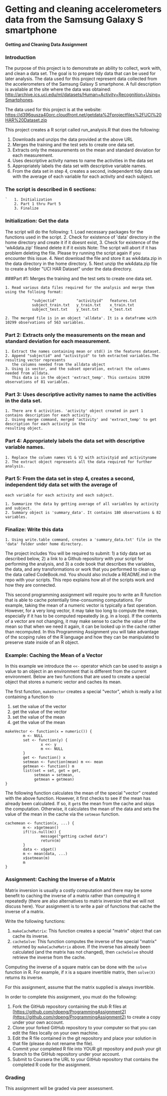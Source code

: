 # Getting and cleaning accelerometers data from the Samsung Galaxy S smartphone 
#### Getting and Cleaning Data Assignment 
### Introduction

The purpose of this project is to demonstrate an ability to collect, work with, and clean a data set. 
The goal is to prepare tidy data that can be used for later analysis. The data used for this project 
represent data collected from the accelerometers of the Samsung Galaxy S smartphone. 
A full description is available at the site where the data was obtained:
http://archive.ics.uci.edu/ml/datasets/Human+Activity+Recognition+Using+Smartphones.

The data used for this project is at the website:
https://d396qusza40orc.cloudfront.net/getdata%2Fprojectfiles%2FUCI%20HAR%20Dataset.zip

This project creates a R script called run_analysis.R that does the following:

1.  Downloads and unzips the data provided at the above URL
2.  Merges the training and the test sets to create one data set.
3.  Extracts only the measurements on the mean and standard deviation for each measurement.
4.  Uses descriptive activity names to name the activities in the data set
5.  Appropriately labels the data set with descriptive variable names.
6.  From the data set in step 4, creates a second, independent tidy data set with the average
    of each variable for each activity and each subject.

###  The script is described in 6 sections:

	`	1. Initialization
		2. Part 1 thru Part 5
		3. Finalize
		
### Initialization: Get the data

The script will do the following:
	1. Load necessary packages for the functions used in the script.
	2. Check for existence of 'data' directory in the home directory and create it if it doesnt exist,
	3. Check for existence of the 'wk4data.zip' fileand delete it if it exists 
		Note: The script will abort if it has problem deleting the file. 
		Please try running the script again if you encounter this issue.
	4. Next download the file and store it as wk4data.zip in the data directory in the home directory.
	5. Next unzip the wk4data.zip file to create a folder "UCI HAR Dataset" under the data directory.

###Part #1: Merges the training and the test sets to create one data set. 

    1. Read various data files required for the analysis and merge them using the folloing format:
	
				"subjectid"			"activityid"   features.txt
				subject_train.txt   y_train.txt	   x_train.txt
				subject_test.txt	y_test.txt	   x_test.txt

	2. The merged file is in an object 'alldata'. It is a dataframe with 10299 observations of 563 variables.
	
	
### Part 2: Extracts only the measurements on the mean and standard deviation for each measurement. ###

	1. Extract the names containing mean or std() in the features dataset.
	2. Append "subjectid" and "activityid" to teh extracted variables.The resulting vector represents 
	   the columns needed from the alldata object
	3. Using is vector, and the subset operation, extract the columns needed from alldata. 
	   This data is in the object 'extract_temp'. This contains 10299 observations of 81 variables.

### Part 3: Uses descriptive activity names to name the activities in the data set. ### 

	1. There are 6 activities. 'activity' object created in part 1 contains description for each activity.
	2. Usinng merge command, merged 'activity' and 'extract_temp' to get description for each activity in the 
	resulting object.
	
### Part 4: Appropriately labels the data set with descriptive variable names. ### 

	1. Replace the column names V1 & V2 with activityid and activityname 
    2. The extract object represents all the data required for further analysis.
		
### Part 5: From the data set in step 4, creates a second, independent tidy data set with the average of 
    each variable for each activity and each subject.

	1. Summarize the data by getting average of all variables by activity and subject.
	2. Summary object is 'summary_data'. It contains 180 observations & 82 variables.

### Finalize: Write this data 

	1. Using write.table command, creates a 'summary_data.txt' file in the 'data' folder under home directory.

   
   
   
   
   
   
The project includes You will be required to submit: 1) a tidy data set as described below, 
2) a link to a Github repository with your script for performing the analysis, and 
3) a code book that describes the variables, the data, 
and any transformations or work that you performed to clean up the data called CodeBook.md. 
You should also include a README.md in the repo with your scripts.
This repo explains how all of the scripts work and how they are connected.

This second programming assignment will require you to write an R
function that is able to cache potentially time-consuming computations.
For example, taking the mean of a numeric vector is typically a fast
operation. However, for a very long vector, it may take too long to
compute the mean, especially if it has to be computed repeatedly (e.g.
in a loop). If the contents of a vector are not changing, it may make
sense to cache the value of the mean so that when we need it again, it
can be looked up in the cache rather than recomputed. In this
Programming Assignment you will take advantage of the scoping rules of
the R language and how they can be manipulated to preserve state inside
of an R object.

### Example: Caching the Mean of a Vector

In this example we introduce the `<<-` operator which can be used to
assign a value to an object in an environment that is different from the
current environment. Below are two functions that are used to create a
special object that stores a numeric vector and caches its mean.

The first function, `makeVector` creates a special "vector", which is
really a list containing a function to

1.  set the value of the vector
2.  get the value of the vector
3.  set the value of the mean
4.  get the value of the mean

<!-- -->

    makeVector <- function(x = numeric()) {
            m <- NULL
            set <- function(y) {
                    x <<- y
                    m <<- NULL
            }
            get <- function() x
            setmean <- function(mean) m <<- mean
            getmean <- function() m
            list(set = set, get = get,
                 setmean = setmean,
                 getmean = getmean)
    }

The following function calculates the mean of the special "vector"
created with the above function. However, it first checks to see if the
mean has already been calculated. If so, it `get`s the mean from the
cache and skips the computation. Otherwise, it calculates the mean of
the data and sets the value of the mean in the cache via the `setmean`
function.

    cachemean <- function(x, ...) {
            m <- x$getmean()
            if(!is.null(m)) {
                    message("getting cached data")
                    return(m)
            }
            data <- x$get()
            m <- mean(data, ...)
            x$setmean(m)
            m
    }

### Assignment: Caching the Inverse of a Matrix

Matrix inversion is usually a costly computation and there may be some
benefit to caching the inverse of a matrix rather than computing it
repeatedly (there are also alternatives to matrix inversion that we will
not discuss here). Your assignment is to write a pair of functions that
cache the inverse of a matrix.

Write the following functions:

1.  `makeCacheMatrix`: This function creates a special "matrix" object
    that can cache its inverse.
2.  `cacheSolve`: This function computes the inverse of the special
    "matrix" returned by `makeCacheMatrix` above. If the inverse has
    already been calculated (and the matrix has not changed), then
    `cacheSolve` should retrieve the inverse from the cache.

Computing the inverse of a square matrix can be done with the `solve`
function in R. For example, if `X` is a square invertible matrix, then
`solve(X)` returns its inverse.

For this assignment, assume that the matrix supplied is always
invertible.

In order to complete this assignment, you must do the following:

1.  Fork the GitHub repository containing the stub R files at
    [https://github.com/rdpeng/ProgrammingAssignment2](https://github.com/rdpeng/ProgrammingAssignment2)
    to create a copy under your own account.
2.  Clone your forked GitHub repository to your computer so that you can
    edit the files locally on your own machine.
3.  Edit the R file contained in the git repository and place your
    solution in that file (please do not rename the file).
4.  Commit your completed R file into YOUR git repository and push your
    git branch to the GitHub repository under your account.
5.  Submit to Coursera the URL to your GitHub repository that contains
    the completed R code for the assignment.

### Grading

This assignment will be graded via peer assessment.
